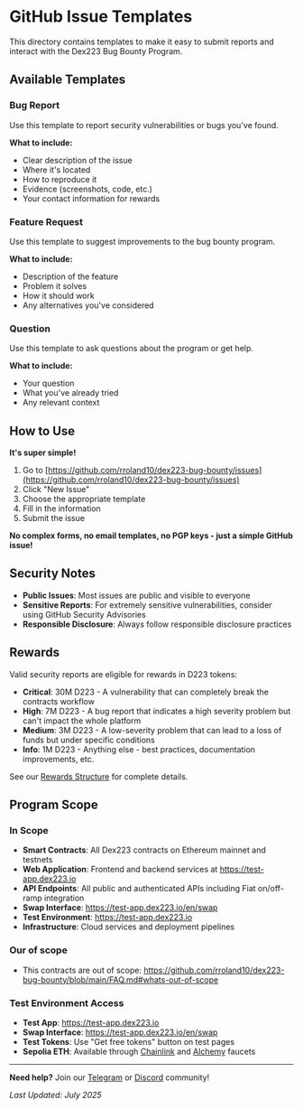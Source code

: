 # GitHub Issue Templates

This directory contains templates to make it easy to submit reports and interact with the Dex223 Bug Bounty Program.

## Available Templates

### Bug Report
Use this template to report security vulnerabilities or bugs you've found.

**What to include:**
- Clear description of the issue
- Where it's located
- How to reproduce it
- Evidence (screenshots, code, etc.)
- Your contact information for rewards

### Feature Request
Use this template to suggest improvements to the bug bounty program.

**What to include:**
- Description of the feature
- Problem it solves
- How it should work
- Any alternatives you've considered

### Question
Use this template to ask questions about the program or get help.

**What to include:**
- Your question
- What you've already tried
- Any relevant context

## How to Use

**It's super simple!**

1. Go to [https://github.com/rroland10/dex223-bug-bounty/issues](https://github.com/rroland10/dex223-bug-bounty/issues)
2. Click "New Issue"
3. Choose the appropriate template
4. Fill in the information
5. Submit the issue

**No complex forms, no email templates, no PGP keys - just a simple GitHub issue!**

## Security Notes

- **Public Issues**: Most issues are public and visible to everyone
- **Sensitive Reports**: For extremely sensitive vulnerabilities, consider using GitHub Security Advisories
- **Responsible Disclosure**: Always follow responsible disclosure practices

## Rewards

Valid security reports are eligible for rewards in D223 tokens:

- **Critical**: 30M D223 - A vulnerability that can completely break the contracts workflow
- **High**: 7M D223 - A bug report that indicates a high severity problem but can't impact the whole platform
- **Medium**: 3M D223 - A low-severity problem that can lead to a loss of funds but under specific conditions
- **Info**: 1M D223 - Anything else - best practices, documentation improvements, etc.

See our [Rewards Structure](../REWARDS.md) for complete details.

## Program Scope

### In Scope
- **Smart Contracts**: All Dex223 contracts on Ethereum mainnet and testnets
- **Web Application**: Frontend and backend services at https://test-app.dex223.io
- **API Endpoints**: All public and authenticated APIs including Fiat on/off-ramp integration
- **Swap Interface**: https://test-app.dex223.io/en/swap
- **Test Environment**: https://test-app.dex223.io
- **Infrastructure**: Cloud services and deployment pipelines

### Our of scope

- This contracts are out of scope: https://github.com/rroland10/dex223-bug-bounty/blob/main/FAQ.md#whats-out-of-scope

### Test Environment Access
- **Test App**: https://test-app.dex223.io
- **Swap Interface**: https://test-app.dex223.io/en/swap
- **Test Tokens**: Use "Get free tokens" button on test pages
- **Sepolia ETH**: Available through [Chainlink](https://faucets.chain.link/sepolia) and [Alchemy](https://www.alchemy.com/faucets/ethereum-sepolia) faucets

---

**Need help?** Join our [Telegram](https://t.me/Dex223_defi) or [Discord](https://discord.gg/t5bdeGC5Jk) community!

*Last Updated: July 2025*
